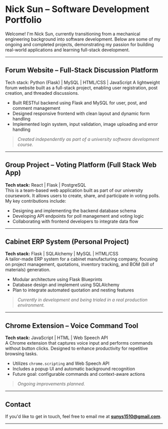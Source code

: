 # Nick Sun – Software Development Portfolio

Welcome! I'm Nick Sun, currently transitioning from a mechanical engineering background into software development. Below are some of my ongoing and completed projects, demonstrating my passion for building real-world applications and learning full-stack development.

---

##  Forum Website – Full-Stack Discussion Platform

Tech stack: Python (Flask) | MySQL | HTML/CSS | JavaScript
A lightweight forum website built as a full-stack project, enabling user registration, post creation, and threaded discussions.

- Built RESTful backend using Flask and MySQL for user, post, and comment management
- Designed responsive frontend with clean layout and dynamic form handling
- Implemented login system, input validation, image uploading and error handling

>  *Created independently as part of a university software development course.*

---

##  Group Project – Voting Platform (Full Stack Web App)

**Tech stack:** React | Flask | PostgreSQL  
This is a team-based web application built as part of our university coursework. It allows users to create, share, and participate in voting polls. My key contributions include:

- Designing and implementing the backend database schema
- Developing API endpoints for poll management and voting logic
- Collaborating with frontend developers to integrate data flow

---

##  Cabinet ERP System (Personal Project)

**Tech stack:** Flask | SQLAlchemy | MySQL | HTML/CSS  
A tailor-made ERP system for a cabinet manufacturing company, focusing on project management, quotations, inventory tracking, and BOM (bill of materials) generation.

- Modular architecture using Flask Blueprints
- Database design and implement using SQLAlchemy
- Plan to integrate automated quotation and nesting features

>  *Currently in development and being trialed in a real production environment.*

---

##  Chrome Extension – Voice Command Tool

**Tech stack:** JavaScript | HTML | Web Speech API  
A Chrome extension that captures voice input and performs commands without button clicks. Designed to enhance productivity for repetitive browsing tasks.

- Utilizes `chrome.scripting` and Web Speech API
- Includes a popup UI and automatic background recognition
- Future goal: configurable commands and context-aware actions

>  *Ongoing improvements planned.*

---

##  Contact 
If you'd like to get in touch, feel free to email me at **sunys1510@gmail.com**.

---

